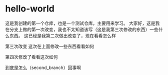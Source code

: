 # hello-world
这是我创建的第一个仓库，也是一个测试仓库，主要用来学习。
大家好，这是我在分支上做的第一次改变，我也不太知道该写（这是我第三次修改的东西）一些什么东西。
这已经是我第二次做出改变了，现在看看怎么样

第三次改变 这次在上面修改一些东西看看如何

第四次修改了看看这次如何

到底是怎么（second_branch）回事啊

